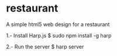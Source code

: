 # restaurant
A simple html5 web design for a restaurant

1.- Install Harp.js
$ sudo npm install -g harp

2.- Run the server
$ harp server
